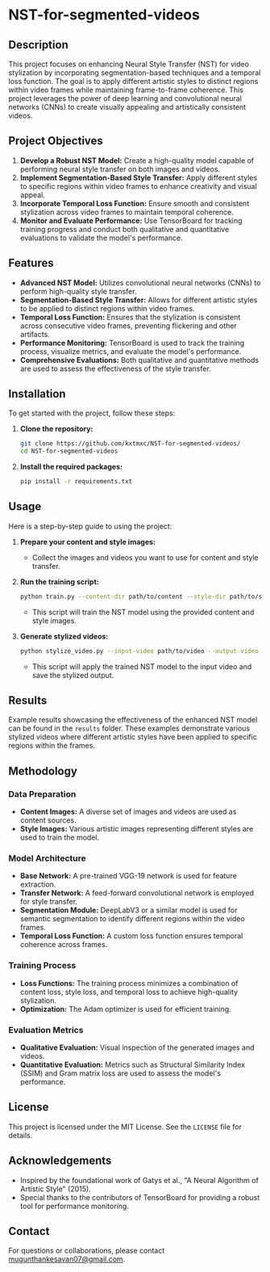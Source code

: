 # NST-for-segmented-videos


## Description
This project focuses on enhancing Neural Style Transfer (NST) for video stylization by incorporating segmentation-based techniques and a temporal loss function. The goal is to apply different artistic styles to distinct regions within video frames while maintaining frame-to-frame coherence. This project leverages the power of deep learning and convolutional neural networks (CNNs) to create visually appealing and artistically consistent videos.

## Project Objectives
1. **Develop a Robust NST Model:** Create a high-quality model capable of performing neural style transfer on both images and videos.
2. **Implement Segmentation-Based Style Transfer:** Apply different styles to specific regions within video frames to enhance creativity and visual appeal.
3. **Incorporate Temporal Loss Function:** Ensure smooth and consistent stylization across video frames to maintain temporal coherence.
4. **Monitor and Evaluate Performance:** Use TensorBoard for tracking training progress and conduct both qualitative and quantitative evaluations to validate the model's performance.

## Features
- **Advanced NST Model:** Utilizes convolutional neural networks (CNNs) to perform high-quality style transfer.
- **Segmentation-Based Style Transfer:** Allows for different artistic styles to be applied to distinct regions within video frames.
- **Temporal Loss Function:** Ensures that the stylization is consistent across consecutive video frames, preventing flickering and other artifacts.
- **Performance Monitoring:** TensorBoard is used to track the training process, visualize metrics, and evaluate the model's performance.
- **Comprehensive Evaluations:** Both qualitative and quantitative methods are used to assess the effectiveness of the style transfer.

## Installation
To get started with the project, follow these steps:

1. **Clone the repository:**
   ```bash
   git clone https://github.com/kxtmxc/NST-for-segmented-videos/
   cd NST-for-segmented-videos
   ```

2. **Install the required packages:**
   ```bash
   pip install -r requirements.txt
   ```

## Usage
Here is a step-by-step guide to using the project:

1. **Prepare your content and style images:**
   - Collect the images and videos you want to use for content and style transfer.
   
2. **Run the training script:**
   ```bash
   python train.py --content-dir path/to/content --style-dir path/to/style
   ```
   - This script will train the NST model using the provided content and style images.

3. **Generate stylized videos:**
   ```bash
   python stylize_video.py --input-video path/to/video --output-video path/to/output
   ```
   - This script will apply the trained NST model to the input video and save the stylized output.

## Results
Example results showcasing the effectiveness of the enhanced NST model can be found in the `results` folder. These examples demonstrate various stylized videos where different artistic styles have been applied to specific regions within the frames.

## Methodology
### Data Preparation
- **Content Images:** A diverse set of images and videos are used as content sources.
- **Style Images:** Various artistic images representing different styles are used to train the model.

### Model Architecture
- **Base Network:** A pre-trained VGG-19 network is used for feature extraction.
- **Transfer Network:** A feed-forward convolutional network is employed for style transfer.
- **Segmentation Module:** DeepLabV3 or a similar model is used for semantic segmentation to identify different regions within the video frames.
- **Temporal Loss Function:** A custom loss function ensures temporal coherence across frames.

### Training Process
- **Loss Functions:** The training process minimizes a combination of content loss, style loss, and temporal loss to achieve high-quality stylization.
- **Optimization:** The Adam optimizer is used for efficient training.

### Evaluation Metrics
- **Qualitative Evaluation:** Visual inspection of the generated images and videos.
- **Quantitative Evaluation:** Metrics such as Structural Similarity Index (SSIM) and Gram matrix loss are used to assess the model's performance.

## License
This project is licensed under the MIT License. See the `LICENSE` file for details.

## Acknowledgements
- Inspired by the foundational work of Gatys et al., "A Neural Algorithm of Artistic Style" (2015).
- Special thanks to the contributors of TensorBoard for providing a robust tool for performance monitoring.

## Contact
For questions or collaborations, please contact [mugunthankesavan07@gmail.com](mailto:mugunthankesavan07@gmail.com).

